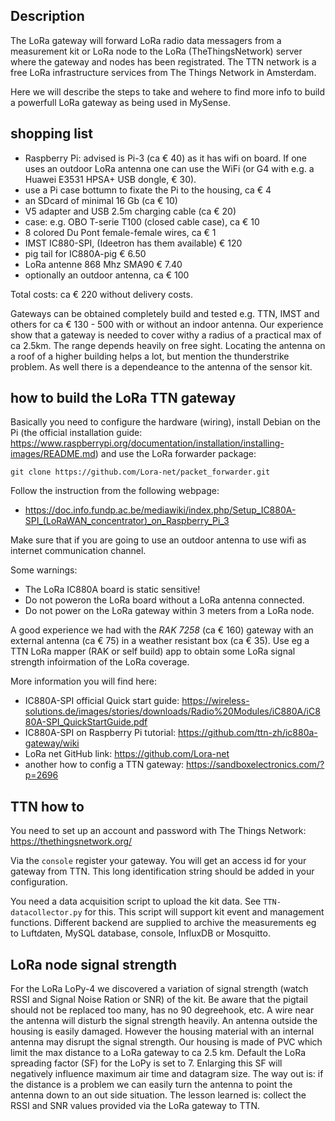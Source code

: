 ## Description
The LoRa gateway will forward LoRa radio data messagers from a measurement kit or LoRa node to the LoRa (TheThingsNetwork) server where the gateway and nodes has been registrated. The TTN network is a free LoRa infrastructure services from The Things Network in Amsterdam.

Here we will describe the steps to take  and wehere to find more info to build a powerfull LoRa gateway as being used in MySense.

## shopping list
* Raspberry Pi: advised is Pi-3 (ca € 40) as it has wifi on board. If one uses an outdoor LoRa antenna one can use the WiFi (or G4 with e.g. a Huawei E3531 HPSA+ USB dongle, € 30).
* use a Pi case bottumn to fixate the Pi to the housing, ca € 4
* an SDcard of minimal 16 Gb (ca € 10)
* V5 adapter and USB 2.5m charging cable (ca € 20)
* case: e.g. OBO T-serie T100 (closed cable case), ca € 10
* 8 colored Du Pont female-female wires, ca € 1
* IMST IC880-SPI, (Ideetron has them available) € 120
* pig tail for IC880A-pig € 6.50
* LoRa antenne 868 Mhz SMA90 € 7.40
* optionally an outdoor antenna, ca € 100

Total costs:  ca € 220 without delivery costs.

Gateways can be obtained completely build and tested e.g. TTN, IMST and others for ca € 130 - 500
with or without an indoor antenna.
Our experience show that a gateway is needed to cover withy a radius of a practical max of ca 2.5km. The range depends heavily on free sight. Locating the antenna on a roof of a higher building helps a lot, but mention the thunderstrike problem.
As well there is a dependeance to the antenna of the sensor kit.

## how to build the LoRa TTN gateway
Basically you need to configure the hardware (wiring), install Debian on the Pi (the official installation guide: https://www.raspberrypi.org/documentation/installation/installing-images/README.md) and use the LoRa forwarder package:
``` shell
git clone https://github.com/Lora-net/packet_forwarder.git
```
Follow the instruction from the following webpage:
* https://doc.info.fundp.ac.be/mediawiki/index.php/Setup_IC880A-SPI_(LoRaWAN_concentrator)_on_Raspberry_Pi_3

Make sure that if you are going to use an outdoor antenna to use wifi as internet communication channel.

Some warnings:
* The LoRa IC880A board is static sensitive!
* Do not poweron the LoRa board without a LoRa antenna connected.
* Do not power on the LoRa gateway within 3 meters from a LoRa node.

A good experience we had with the *RAK 7258* (ca € 160) gateway with an external antenna (ca € 75) in a weather resistant box (ca € 35). Use eg a TTN LoRa mapper (RAK or self build) app to obtain some LoRa signal strength infoirmation of the LoRa coverage.

More information you will find here:
* IC880A-SPI official Quick start guide: https://wireless-solutions.de/images/stories/downloads/Radio%20Modules/iC880A/iC880A-SPI_QuickStartGuide.pdf
* IC880A-SPI on Raspberry Pi tutorial: https://github.com/ttn-zh/ic880a-gateway/wiki
* LoRa net GitHub link: https://github.com/Lora-net
* another how to config a TTN gateway: https://sandboxelectronics.com/?p=2696

## TTN how to
You need to set up an account and password with The Things Network: https://thethingsnetwork.org/

Via the `console` register your gateway. You will get an access id for your gateway from TTN. This long identification string should be added in your configuration.

You need a data acquisition script to upload the kit data. See `TTN-datacollector.py` for this. This script will support kit event and management functions.
Different backend are supplied to archive the measurements eg to Luftdaten, MySQL database, console, InfluxDB or Mosquitto.

## LoRa node signal strength
For the LoRa LoPy-4 we discovered a variation of signal strength (watch RSSI and Signal Noise Ration or SNR) of the kit. Be aware that the pigtail should not be replaced too many, has no 90 degreehook, etc. A wire near the antenna will disturb the signal strength heavily.
An antenna outside the housing is easily damaged. However the housing material with an internal antenna may disrupt the signal strength. Our housing is made of PVC which limit the max distance to a LoRa gateway to ca 2.5 km.
Default the LoRa spreading factor (SF) for the LoPy is set to 7. Enlarging this SF will negatively influence maximum air time and datagram size.
The way out is: if the distance is a problem we can easily turn the antenna to point the antenna down to an out side situation.
The lesson learned is: collect the RSSI and SNR values provided via the LoRa gateway to TTN.
